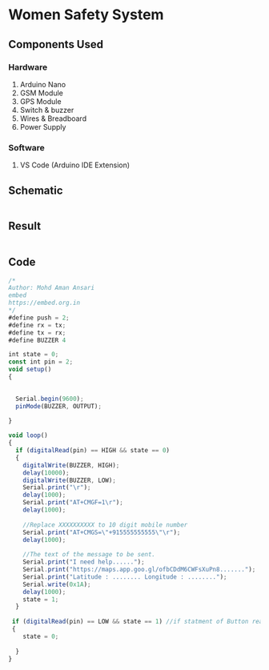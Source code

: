 
# Women Safety System






## Components Used

### Hardware

1. Arduino Nano
2. GSM Module
3. GPS Module
4. Switch & buzzer
5. Wires & Breadboard
6. Power Supply 

### Software

1. VS Code (Arduino IDE Extension)



## Schematic 

<img src=""></img>

## Result

<img src=""></img>

## Code 

```javascript
/*
Author: Mohd Aman Ansari
embed
https://embed.org.in
*/
#define push = 2;
#define rx = tx;
#define tx = rx;
#define BUZZER 4

int state = 0;
const int pin = 2;
void setup()
{
 

  Serial.begin(9600);
  pinMode(BUZZER, OUTPUT);
 
}

void loop()
{
  if (digitalRead(pin) == HIGH && state == 0) 
  {
    digitalWrite(BUZZER, HIGH);
    delay(10000);
    digitalWrite(BUZZER, LOW);
    Serial.print("\r");
    delay(1000);
    Serial.print("AT+CMGF=1\r");
    delay(1000);
    
    //Replace XXXXXXXXXX to 10 digit mobile number
    Serial.print("AT+CMGS=\"+915555555555\"\r");
    delay(1000);
    
    //The text of the message to be sent.
    Serial.print("I need help......");
    Serial.print("https://maps.app.goo.gl/ofbCDdM6CWFsXuPn8.......");
    Serial.print("Latitude : ........ Longitude : ........");
    Serial.write(0x1A);
    delay(1000);
    state = 1;
  }
  
 if (digitalRead(pin) == LOW && state == 1) //if statment of Button read
 {
    state = 0;
    
  }
}
